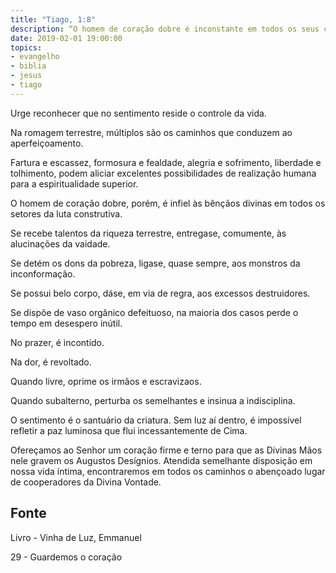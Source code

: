 ```yaml
---
title: "Tiago, 1:8"
description: “O homem de coração dobre é inconstante em todos os seus caminhos.” 
date: 2019-02-01 19:00:00
topics: 
- evangelho
- biblia
- jesus
- tiago
---
```


Urge reconhecer que no sentimento reside o controle da vida.

Na romagem terrestre, múltiplos são os caminhos que conduzem ao
aperfeiçoamento.

Fartura e escassez, formosura e fealdade, alegria e sofrimento, liberdade e
tolhimento, podem aliciar excelentes possibilidades de realização humana para a
espiritualidade superior.

O homem de coração dobre, porém, é infiel às bênçãos divinas em todos os
setores da luta construtiva.

Se recebe talentos da riqueza terrestre, entrega­se, comumente, às
alucinações da vaidade.

Se detém os dons da pobreza, liga­se, quase sempre, aos monstros da
inconformação.

Se possui belo corpo, dá­se, em via de regra, aos excessos destruidores.

Se dispõe de vaso orgânico defeituoso, na maioria dos casos perde o tempo
em desespero inútil.

No prazer, é incontido.

Na dor, é revoltado.

Quando livre, oprime os irmãos e escraviza­os.

Quando subalterno, perturba os semelhantes e insinua a indisciplina.

O sentimento é o santuário da criatura. Sem luz aí dentro, é impossível
refletir a paz luminosa que flui incessantemente de Cima.

Ofereçamos ao Senhor um coração firme e terno para que as Divinas Mãos
nele gravem os Augustos Desígnios. Atendida semelhante disposição em nossa vida
íntima, encontraremos em todos os caminhos o abençoado lugar de cooperadores da
Divina Vontade.



## Fonte
Livro - Vinha de Luz, Emmanuel

29 - Guardemos o coração
